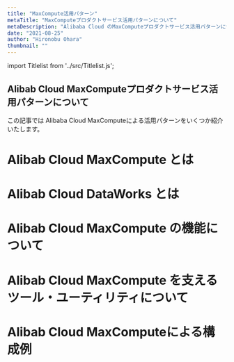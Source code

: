 ```yaml
---
title: "MaxCompute活用パターン"
metaTitle: "MaxComputeプロダクトサービス活用パターンについて"
metaDescription: "Alibaba Cloud のMaxComputeプロダクトサービス活用パターンについてを説明します"
date: "2021-08-25"
author: "Hironobu Ohara"
thumbnail: ""
---
```



import Titlelist from '../src/Titlelist.js';

<!-- 
query MyQuery {
  allMarkdownRemark(
    filter: {fileAbsolutePath: {regex: "/usecase-MaxCompute/"}}
    sort: {fields: fileAbsolutePath, order: ASC}
  ) {
    nodes {
      frontmatter {
        title
        metaTitle
        metaDescription
        date(formatString: "yyyy/MM/DD")
        author       
      }
      fileAbsolutePath
    }
  }
}
-->

## Alibab Cloud MaxComputeプロダクトサービス活用パターンについて

この記事では Alibaba Cloud MaxComputeによる活用パターンをいくつか紹介いたします。

# Alibab Cloud MaxCompute とは

<Titlelist 
    metaTitle="MaxComputeの紹介"
    metaDescription="毎年世界No.1のTPC-BB（Big Data処理ベンチマーク）を記録し続けるMaxComputeのご紹介"
    url="https://sbopsv.github.io/cloud-tech/usecase-MaxCompute/MAXCOMPUTE_001_what-is-maxcompute"
    imageurl="https://raw.githubusercontent.com/sbopsv/cloud-tech/master/content/usecase-MaxCompute/MaxCompute_images_26006613674376800/20210104122110.png"
    date="2021/03/03"
    author="Hironobu Ohara/大原 陽宣"
/>

# Alibab Cloud DataWorks とは

<Titlelist 
    metaTitle="DataWorksの紹介"
    metaDescription="MaxComputeをハンドリングするDataWorksについて"
    url="https://sbopsv.github.io/cloud-tech/usecase-MaxCompute/MAXCOMPUTE_002_what-is-dataworks"
    imageurl="https://raw.githubusercontent.com/sbopsv/cloud-tech/master/content/usecase-MaxCompute/MaxCompute_images_26006613674379500/20210224110305.png"
    date="2021/03/04"
    author="Hironobu Ohara/大原 陽宣"
/>


# Alibab Cloud MaxCompute の機能について

<Titlelist 
    metaTitle="DataWorksにおける基本モードと標準モード、開発環境と本番環境について"
    metaDescription="DataWorksにおける基本モードと標準モード、開発環境と本番環境について"
    url="https://sbopsv.github.io/cloud-tech/usecase-MaxCompute/MAXCOMPUTE_003_what-is-basic-mode-and-standard-mode-and-production-environment"
    imageurl="https://raw.githubusercontent.com/sbopsv/cloud-tech/master/content/usecase-MaxCompute/MaxCompute_images_26006613700889100/20210310114634.png"
    date="2021/03/05"
    author="Hironobu Ohara/大原 陽宣"
/>


<Titlelist 
    metaTitle="MaxComputeのセキュリティ"
    metaDescription="MaxComputeのセキュリティについて"
    url="https://sbopsv.github.io/cloud-tech/usecase-MaxCompute/MAXCOMPUTE_004_what-is-maxcompute-security"
    imageurl="https://raw.githubusercontent.com/sbopsv/cloud-tech/master/content/usecase-MaxCompute/MaxCompute_images_26006613674379100/20210310153057.png"
    date="2021/03/08"
    author="Hironobu Ohara/大原 陽宣"
/>

# Alibab Cloud MaxCompute を支えるツール・ユーティリティについて

<Titlelist 
    metaTitle="TunnelとIntelliJ IDEAについて"
    metaDescription="MaxComputeを支えるツール・TunnelとIntelliJ IDEAについて"
    url="https://sbopsv.github.io/cloud-tech/usecase-MaxCompute/MAXCOMPUTE_005_tools-on-maxcompute"
    imageurl="https://raw.githubusercontent.com/sbopsv/cloud-tech/master/content/usecase-MaxCompute/MaxCompute_images_26006613701983800/20210311210828.png"
    date="2021/03/09"
    author="Hironobu Ohara/大原 陽宣"
/>


# Alibab Cloud MaxComputeによる構成例

<Titlelist 
    metaTitle="CSVファイルをテーブルに格納"
    metaDescription="CSVファイルをMaxComputeの内部テーブルに格納する"
    url="https://sbopsv.github.io/cloud-tech/usecase-MaxCompute/MAXCOMPUTE_006_csv-on-maxcompute"
    imageurl="https://raw.githubusercontent.com/sbopsv/cloud-tech/master/content/usecase-MaxCompute/MaxCompute_images_26006613674379900/20210305024831.png"
    date="2021/03/10"
    author="Hironobu Ohara/大原 陽宣"
/>

<Titlelist 
    metaTitle="CSVファイルを外部テーブルへ"
    metaDescription="CSVファイルをMaxComputeの外部テーブルとして処理する"
    url="https://sbopsv.github.io/cloud-tech/usecase-MaxCompute/MAXCOMPUTE_007_csv-on-maxcompute-externaltable"
    imageurl="https://raw.githubusercontent.com/sbopsv/cloud-tech/master/content/usecase-MaxCompute/MaxCompute_images_26006613674380300/20210305030713.png"
    date="2021/03/11"
    author="Hironobu Ohara/大原 陽宣"
/>

<Titlelist 
    metaTitle="JSONファイルをテーブルに格納"
    metaDescription="JSONファイルをMaxComputeの内部テーブルに格納する"
    url="https://sbopsv.github.io/cloud-tech/usecase-MaxCompute/MAXCOMPUTE_008_json-on-maxcompute"
    imageurl="https://raw.githubusercontent.com/sbopsv/cloud-tech/master/content/usecase-MaxCompute/MaxCompute_images_26006613699520700/20210314104120.png"
    date="2021/03/12"
    author="Hironobu Ohara/大原 陽宣"
/>

<Titlelist 
    metaTitle="JSONファイルを外部テーブルへ"
    metaDescription="JSONファイルをMaxComputeの外部テーブルとして処理する"
    url="https://sbopsv.github.io/cloud-tech/usecase-MaxCompute/MAXCOMPUTE_009_json-on-maxcompute-externaltable"
    imageurl="https://raw.githubusercontent.com/sbopsv/cloud-tech/master/content/usecase-MaxCompute/MaxCompute_images_26006613699520900/20210315154903.png"
    date="2021/03/15"
    author="Hironobu Ohara/大原 陽宣"
/>

<Titlelist 
    metaTitle="HDFS_Parquetを外部テーブルへ"
    metaDescription="HDFS_ParquetファイルをMaxComputeの外部テーブルとして処理する（外部テーブル・partitionつき）"
    url="https://sbopsv.github.io/cloud-tech/usecase-MaxCompute/MAXCOMPUTE_010_parquet-on-maxcompute"
    imageurl="https://raw.githubusercontent.com/sbopsv/cloud-tech/master/content/usecase-MaxCompute/MaxCompute_images_26006613674380700/20210315194025.png"
    date="2021/03/16"
    author="Hironobu Ohara/大原 陽宣"
/>

<Titlelist 
    metaTitle="Jobを設定する方法"
    metaDescription="MaxComputeでJobを設定する方法"
    url="https://sbopsv.github.io/cloud-tech/usecase-MaxCompute/MAXCOMPUTE_011_job-on-maxcompute"
    imageurl="https://raw.githubusercontent.com/sbopsv/cloud-tech/master/content/usecase-MaxCompute/MaxCompute_images_26006613699521700/20210316121020.png"
    date="2021/03/17"
    author="Hironobu Ohara/大原 陽宣"
/>

<Titlelist 
    metaTitle="RDS for MySQL連携方法"
    metaDescription="RDS for MySQL からMaxComputeへ連携する方法"
    url="https://sbopsv.github.io/cloud-tech/usecase-MaxCompute/MAXCOMPUTE_012_rds-maxcompute-sol"
    imageurl="https://raw.githubusercontent.com/sbopsv/cloud-tech/master/content/usecase-MaxCompute/MaxCompute_images_26006613699522100/20210311220708.png"
    date="2021/03/12"
    author="Hironobu Ohara/大原 陽宣"
/>

<Titlelist 
    metaTitle="LogServiceから連携する方法"
    metaDescription="LogServiceからMaxComputeへ連携する方法"
    url="https://sbopsv.github.io/cloud-tech/usecase-MaxCompute/MAXCOMPUTE_013_logservice-maxcompute-sol"
    imageurl="https://raw.githubusercontent.com/sbopsv/cloud-tech/master/content/usecase-MaxCompute/MaxCompute_images_26006613699521900/20210312004454.png"
    date="2021/03/18"
    author="Hironobu Ohara/大原 陽宣"
/>

<Titlelist 
    metaTitle="Elasticsearchから連携する方法"
    metaDescription="ElasticsearchからMaxComputeへ連携する方法"
    url="https://sbopsv.github.io/cloud-tech/usecase-MaxCompute/MAXCOMPUTE_014_elasticsearch-maxcompute-sol"
    imageurl="https://raw.githubusercontent.com/sbopsv/cloud-tech/master/content/usecase-MaxCompute/MaxCompute_images_26006613699523700/20210311234150.png"
    date="2021/03/22"
    author="Hironobu Ohara/大原 陽宣"
/>

<Titlelist 
    metaTitle="TableStoreから連携する方法"
    metaDescription="TableStoreからMaxComputeへ連携する方法"
    url="https://sbopsv.github.io/cloud-tech/usecase-MaxCompute/MAXCOMPUTE_015_tablestore-maxcompute-sol"
    imageurl="https://raw.githubusercontent.com/sbopsv/cloud-tech/master/content/usecase-MaxCompute/MaxCompute_images_26006613699524000/20210312012000.png"
    date="2021/03/23"
    author="Hironobu Ohara/大原 陽宣"
/>




